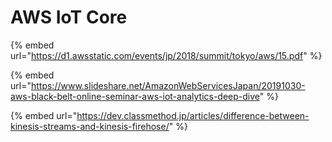 # AWS IoT Core

{% embed url="https://d1.awsstatic.com/events/jp/2018/summit/tokyo/aws/15.pdf" %}



{% embed url="https://www.slideshare.net/AmazonWebServicesJapan/20191030-aws-black-belt-online-seminar-aws-iot-analytics-deep-dive" %}



{% embed url="https://dev.classmethod.jp/articles/difference-between-kinesis-streams-and-kinesis-firehose/" %}




